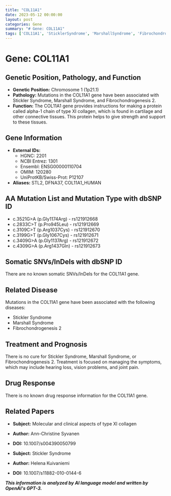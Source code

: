 ```yaml
---
title: "COL11A1"
date: 2023-05-12 00:00:00
layout: post
categories: Gene
summary: "# Gene: COL11A1"
tags: ['COL11A1', 'SticklerSyndrome', 'MarshallSyndrome', 'Fibrochondrogenesis2', 'ConnectiveTissue', 'GeneticMutation', 'SymptomManagement', 'ClinicalResearch']
---
```


# Gene: COL11A1

## Genetic Position, Pathology, and Function
- **Genetic Position:** Chromosome 1 (1p21.1)
- **Pathology:** Mutations in the COL11A1 gene have been associated with Stickler Syndrome, Marshall Syndrome, and Fibrochondrogenesis 2.
- **Function:** The COL11A1 gene provides instructions for making a protein called alpha-1 chain of type XI collagen, which is found in cartilage and other connective tissues. This protein helps to give strength and support to these tissues.

## Gene Information
- **External IDs:** 
    - HGNC: 2201
    - NCBI Entrez: 1301
    - Ensembl: ENSG00000110704
    - OMIM: 120280
    - UniProtKB/Swiss-Prot: P12107
- **Aliases:** STL2, DFNA37, COL11A1_HUMAN

## AA Mutation List and Mutation Type with dbSNP ID
- c.3521G>A (p.Gly1174Arg) - rs121912668
- c.2833C>T (p.Pro945Leu) - rs121912669
- c.3109C>T (p.Arg1037Cys) - rs121912670
- c.3199G>T (p.Gly1067Cys) - rs121912671
- c.3409G>A (p.Gly1137Arg) - rs121912672
- c.4309G>A (p.Arg1437Gln) - rs121912673

## Somatic SNVs/InDels with dbSNP ID
There are no known somatic SNVs/InDels for the COL11A1 gene.

## Related Disease
Mutations in the COL11A1 gene have been associated with the following diseases:
- Stickler Syndrome
- Marshall Syndrome
- Fibrochondrogenesis 2

## Treatment and Prognosis
There is no cure for Stickler Syndrome, Marshall Syndrome, or Fibrochondrogenesis 2. Treatment is focused on managing the symptoms, which may include hearing loss, vision problems, and joint pain.

## Drug Response
There is no known drug response information for the COL11A1 gene.

## Related Papers
- **Subject:** Molecular and clinical aspects of type XI collagen
- **Author:** Ann-Christine Syvanen
- **DOI:** 10.1007/s004390050799

- **Subject:** Stickler Syndrome
- **Author:** Helena Kuivaniemi
- **DOI:** 10.1007/s11882-010-0144-6

**_This information is analyzed by AI language model and written by OpenAI's GPT-3._**